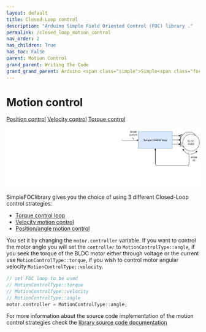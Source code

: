 ```yaml
---
layout: default
title: Closed-Loop control
description: "Arduino Simple Field Oriented Control (FOC) library ."
permalink: /closed_loop_motion_control
nav_order: 2
has_children: True
has_toc: False
parent: Motion Control
grand_parent: Writing the Code
grand_grand_parent: Arduino <span class="simple">Simple<span class="foc">FOC</span>library</span>
---
```

# Motion control 


<script type="text/javascript">
    function show(id){
        Array.from(document.getElementsByClassName('gallery_img')).forEach(
        function(e){e.style.display = "none";});
        document.getElementById(id).style.display = "block";
        Array.from(document.getElementsByClassName("btn-primary")).forEach(
        function(e){e.classList.remove("btn-primary");});
        document.getElementById("btn-"+id).classList.add("btn-primary");
    }
</script>

<a href ="javascript:show(0);" id="btn-0" class="btn">Position control</a>
<a href ="javascript:show(1);" id="btn-1" class="btn">Velocity control</a>
<a href ="javascript:show(2);" id="btn-2" class="btn  btn-primary">Torque control</a>

<img style="display:none" id="0" class="gallery_img" src="extras/Images/closedloop_0000_Layer 3.jpg"/>
<img style="display:none" id="1" class="gallery_img" src="extras/Images/closedloop_0001_Layer 2.jpg"/>
<img style="display:block" id="2"  class="gallery_img" src="extras/Images/closedloop_0002_Layer 1.jpg"/>

<span class="simple">Simple<span class="foc">FOC</span>library</span> gives you the choice of using 3 different Closed-Loop control strategies: 
- [Torque control loop](torque_control)
- [Velocity motion control](velocity_loop)
- [Position/angle motion control](angle_loop)

You set it by changing the `motor.controller` variable. If you want to control the motor angle you will set the `controller` to `MotionControlType::angle`, if you seek the torque of the BLDC motor either through voltage or the current use `MotionControlType::torque`, if you wish to control motor angular velocity `MotionControlType::velocity`. 

```cpp
// set FOC loop to be used
// MotionControlType::torque
// MotionControlType::velocity
// MotionControlType::angle
motor.controller = MotionControlType::angle;
```

For more information about the source code implementation of the motion control strategies check the [library source code documentation](motion_control_implementation)